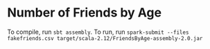 # Number of Friends by Age

To compile, run `sbt assembly`. To run, run `spark-submit --files fakefriends.csv target/scala-2.12/FriendsByAge-assembly-2.0.jar`
